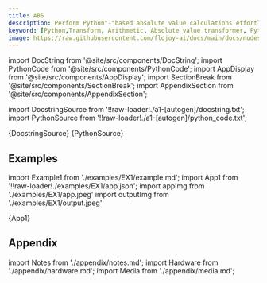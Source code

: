 ```yaml
---
title: ABS
description: Perform Python"-"based absolute value calculations effortlessly with Flojoy's ABS transformer. Streamline data processing and analysis for accurate insights.
keyword: [Python,Transform, Arithmetic, Absolute value transformer, Python ABS calculations, Data processing with ABS, Flojoy ABS transformer, Streamline data analysis, Arithmetic transformations, Absolute value calculation, Python data manipulation, Accurate data insights, ABS transformation in Python]
image: https://raw.githubusercontent.com/flojoy-ai/docs/main/docs/nodes/TRANSFORMERS/ARITHMETIC/ABS/examples/EX1/output.jpeg
---  
```


[//]: # (Custom component imports)

import DocString from '@site/src/components/DocString';
import PythonCode from '@site/src/components/PythonCode';
import AppDisplay from '@site/src/components/AppDisplay';
import SectionBreak from '@site/src/components/SectionBreak';
import AppendixSection from '@site/src/components/AppendixSection';

[//]: # (Docstring)

import DocstringSource from '!!raw-loader!./a1-[autogen]/docstring.txt';
import PythonSource from '!!raw-loader!./a1-[autogen]/python_code.txt';

<DocString>{DocstringSource}</DocString>
<PythonCode GLink='TRANSFORMERS/ARITHMETIC/ABS/ABS.py'>{PythonSource}</PythonCode>

<SectionBreak />

[//]: # (Examples)

## Examples

import Example1 from './examples/EX1/example.md';
import App1 from '!!raw-loader!./examples/EX1/app.json';
import appImg from './examples/EX1/app.jpeg'
import outputImg from './examples/EX1/output.jpeg'

<AppDisplay 
    nodeLabel='ABS'
    appImg={appImg}
    outputImg={outputImg}
    >
    {App1}
</AppDisplay>

<Example1 />

<SectionBreak />

[//]: # (Appendix)

## Appendix

import Notes from './appendix/notes.md';
import Hardware from './appendix/hardware.md';
import Media from './appendix/media.md';

<AppendixSection index={0} folderPath='nodes/TRANSFORMERS/ARITHMETIC/ABS/appendix/'><Notes /></AppendixSection>
<AppendixSection index={1} folderPath='nodes/TRANSFORMERS/ARITHMETIC/ABS/appendix/'><Hardware /></AppendixSection>
<AppendixSection index={2} folderPath='nodes/TRANSFORMERS/ARITHMETIC/ABS/appendix/'><Media /></AppendixSection>
